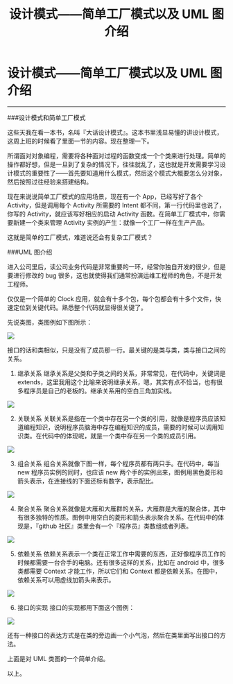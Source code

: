 ﻿---
layout: post
title: 设计模式——简单工厂模式以及 UML 图介绍
---
# 设计模式——简单工厂模式以及 UML 图介绍
-----
###设计模式和简单工厂模式

这些天我在看一本书，名叫『大话设计模式』。这本书里浅显易懂的讲设计模式，这周上班的时候看了里面一节的内容。现在整理一下。

所谓面对对象编程，需要将各种面对过程的函数变成一个个类来进行处理。简单的操作都好想，但是一旦到了复杂的情况下，往往就乱了，这也就是开发需要学习设计模式的重要性了——首先要知道用什么模式，然后这个模式大概要怎么分对象，然后按照过往经验来搭建结构。

现在来说说简单工厂模式的应用场景，现在有一个 App，已经写好了各个 Activity，但是调用每个 Activity 所需要的 Intent 都不同，第一行代码里也说了，你写的 Activity，就应该写好相应的启动 Activity 函数。在简单工厂模式中，你需要新建一个类来管理 Activity 实例的产生：就像一个工厂一样在生产产品。

这就是简单的工厂模式，难道说还会有复杂工厂模式？

###UML 图介绍

进入公司里后，读公司业务代码是非常重要的一环，经常你独自开发的很少，但是要进行修改的 bug 很多，这也就使得我们通常扮演运维工程师的角色，不是开发工程师。

仅仅是一个简单的 Clock 应用，就会有十多个包，每个包都会有十多个文件，快速定位到关键代码。熟悉整个代码就显得很关键了。

先说类图，类图例如下图所示：

![](https://foxapple.github.io/images/2017-12-24/%E7%B1%BB%E5%9B%BE.png)

接口的话和类相似，只是没有了成员那一行。最关键的是类与类，类与接口之间的关系。

1. 继承关系
继承关系是父类和子类之间的关系，非常常见，在代码中，关键词是 extends，这里我用这个比喻来说明继承关系，嗯，其实有点不恰当，也有很多程序员是自己的老板的。继承关系用的空白三角加实线。

![](https://foxapple.github.io/images/2017-12-24/extends.png)

2. 关联关系
关联关系是指在一个类中存在另一个类的引用，就像是程序员应该知道编程知识，说明程序员脑海中存在编程知识的成员，需要的时候可以调用知识类。在代码中的体现呢，就是一个类中存在另一个类的成员引用。

![](https://foxapple.github.io/images/2017-12-24/relation.png)

3. 组合关系
组合关系就像下图一样，每个程序员都有两只手。在代码中，每当 new 程序员实例的同时，也应该 new 两个手的实例出来，图例用黑色菱形和箭头表示，在连接线的下面还标有数字，表示配比。

![](https://foxapple.github.io/images/2017-12-24/Composition.png)

4. 聚合关系
聚合关系就像是大雁和大雁群的关系，大雁群是大雁的聚合体，其中有很多独特的性质。图例中用空白的菱形和箭头表示聚合关系。在代码中的体现是，『github 社区』类里会有一个『程序员』类数组或者列表。

![](https://foxapple.github.io/images/2017-12-24/Aggregation.png)

5. 依赖关系
依赖关系表示一个类在正常工作中需要的东西，正好像程序员工作的时候都需要一台合手的电脑。还有很多这样的关系，比如在 android 中，很多类都需要 Context 才能工作，所以它们和 Context 都是依赖关系。在图中，依赖关系可以用虚线加箭头来表示。

![](https://foxapple.github.io/images/2017-12-24/Dependency.png)

6. 接口的实现
接口的实现都用下面这个图例：

![](https://foxapple.github.io/images/2017-12-24/implement.png)

还有一种接口的表达方式是在类的旁边画一个小气泡，然后在类里面写出接口的方法。

上面是对 UML 类图的一个简单介绍。

以上。


